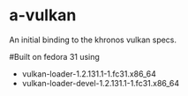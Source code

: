 # a-vulkan
An initial binding to the khronos vulkan specs.

#Built on fedora 31 using
* vulkan-loader-1.2.131.1-1.fc31.x86_64
* vulkan-loader-devel-1.2.131.1-1.fc31.x86_64

